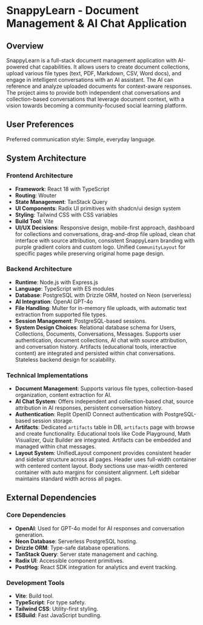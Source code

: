 # SnappyLearn - Document Management & AI Chat Application

## Overview
SnappyLearn is a full-stack document management application with AI-powered chat capabilities. It allows users to create document collections, upload various file types (text, PDF, Markdown, CSV, Word docs), and engage in intelligent conversations with an AI assistant. The AI can reference and analyze uploaded documents for context-aware responses. The project aims to provide both independent chat conversations and collection-based conversations that leverage document context, with a vision towards becoming a community-focused social learning platform.

## User Preferences
Preferred communication style: Simple, everyday language.

## System Architecture

### Frontend Architecture
- **Framework**: React 18 with TypeScript
- **Routing**: Wouter
- **State Management**: TanStack Query
- **UI Components**: Radix UI primitives with shadcn/ui design system
- **Styling**: Tailwind CSS with CSS variables
- **Build Tool**: Vite
- **UI/UX Decisions**: Responsive design, mobile-first approach, dashboard for collections and conversations, drag-and-drop file upload, clean chat interface with source attribution, consistent SnappyLearn branding with purple gradient colors and custom logo. Unified `CommunityLayout` for specific pages while preserving original home page design.

### Backend Architecture
- **Runtime**: Node.js with Express.js
- **Language**: TypeScript with ES modules
- **Database**: PostgreSQL with Drizzle ORM, hosted on Neon (serverless)
- **AI Integration**: OpenAI GPT-4o
- **File Handling**: Multer for in-memory file uploads, with automatic text extraction from supported file types.
- **Session Management**: PostgreSQL-based sessions.
- **System Design Choices**: Relational database schema for Users, Collections, Documents, Conversations, Messages. Supports user authentication, document collections, AI chat with source attribution, and conversation history. Artifacts (educational tools, interactive content) are integrated and persisted within chat conversations. Stateless backend design for scalability.

### Technical Implementations
- **Document Management**: Supports various file types, collection-based organization, content extraction for AI.
- **AI Chat System**: Offers independent and collection-based chat, source attribution in AI responses, persistent conversation history.
- **Authentication**: Replit OpenID Connect authentication with PostgreSQL-based session storage.
- **Artifacts**: Dedicated `artifacts` table in DB, `artifacts` page with browse and create functionality. Educational tools like Code Playground, Math Visualizer, Quiz Builder are integrated. Artifacts can be embedded and managed within chat messages.
- **Layout System**: UnifiedLayout component provides consistent header and sidebar structure across all pages. Header uses full-width container with centered content layout. Body sections use max-width centered container with auto margins for consistent alignment. Left sidebar maintains standard width across all pages.

## External Dependencies

### Core Dependencies
- **OpenAI**: Used for GPT-4o model for AI responses and conversation generation.
- **Neon Database**: Serverless PostgreSQL hosting.
- **Drizzle ORM**: Type-safe database operations.
- **TanStack Query**: Server state management and caching.
- **Radix UI**: Accessible component primitives.
- **PostHog**: React SDK integration for analytics and event tracking.

### Development Tools
- **Vite**: Build tool.
- **TypeScript**: For type safety.
- **Tailwind CSS**: Utility-first styling.
- **ESBuild**: Fast JavaScript bundling.
